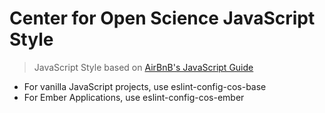 # Center for Open Science JavaScript Style

> JavaScript Style based on [AirBnB's JavaScript Guide](https://github.com/airbnb/javascript)

* For vanilla JavaScript projects, use eslint-config-cos-base
* For Ember Applications, use eslint-config-cos-ember

